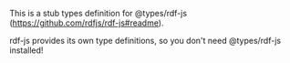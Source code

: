 This is a stub types definition for @types/rdf-js (https://github.com/rdfjs/rdf-js#readme).

rdf-js provides its own type definitions, so you don't need @types/rdf-js installed!